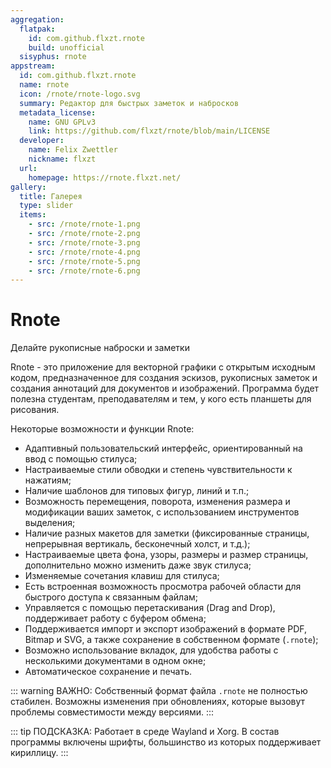 ```yaml
---
aggregation:
  flatpak:
    id: com.github.flxzt.rnote
    build: unofficial
  sisyphus: rnote
appstream:
  id: com.github.flxzt.rnote
  name: rnote
  icon: /rnote/rnote-logo.svg
  summary: Редактор для быстрых заметок и набросков
  metadata_license:
    name: GNU GPLv3
    link: https://github.com/flxzt/rnote/blob/main/LICENSE
  developer:
    name: Felix Zwettler
    nickname: flxzt
  url:
    homepage: https://rnote.flxzt.net/
gallery:
  title: Галерея
  type: slider
  items:
    - src: /rnote/rnote-1.png
    - src: /rnote/rnote-2.png
    - src: /rnote/rnote-3.png
    - src: /rnote/rnote-4.png
    - src: /rnote/rnote-5.png
    - src: /rnote/rnote-6.png
---
```


# Rnote

Делайте рукописные наброски и заметки


Rnote - это приложение для векторной графики с открытым исходным кодом, предназначенное для создания эскизов, рукописных заметок и создания аннотаций для документов и изображений. Программа будет полезна студентам, преподавателям и тем, у кого есть планшеты для рисования.

Некоторые возможности и функции Rnote:

- Адаптивный пользовательский интерфейс, ориентированный на ввод с помощью стилуса;
- Настраиваемые стили обводки и степень чувствительности к нажатиям;
- Наличие шаблонов для типовых фигур, линий и т.п.;
- Возможность перемещения, поворота, изменения размера и модификации ваших заметок, с использованием инструментов выделения;
- Наличие разных макетов для заметки (фиксированные страницы, непрерывная вертикаль, бесконечный холст, и т.д.);
- Настраиваемые цвета фона, узоры, размеры и размер страницы, дополнительно можно изменить даже звук стилуса;
- Изменяемые сочетания клавиш для стилуса;
- Есть встроенная возможность просмотра рабочей области для быстрого доступа к связанным файлам;
- Управляется с помощью перетаскивания (Drag and Drop), поддерживает работу с буфером обмена;
- Поддерживается импорт и экспорт изображений в формате PDF, Bitmap и SVG, а также сохранение в собственном формате (`.rnote`);
- Возможно использование вкладок, для удобства работы с несколькими документами в одном окне;
- Автоматическое сохранение и печать.

<AGWGallery />

<!--@include: @ru/apps/.parts/install/content-repo.md-->
<!--@include: @ru/apps/.parts/install/content-flatpak.md-->

::: warning ВАЖНО:
Собственный формат файла `.rnote` не полностью стабилен. Возможны изменения при обновлениях, которые вызовут проблемы совместимости между версиями.
:::

::: tip ПОДСКАЗКА:
Работает в среде Wayland и Xorg. В состав программы включены шрифты, большинство из которых поддерживает кириллицу.
:::
